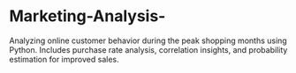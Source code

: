 # Marketing-Analysis-
Analyzing online customer behavior during the peak shopping months using Python. Includes purchase rate analysis, correlation insights, and probability estimation for improved sales.
